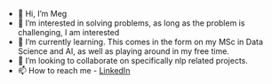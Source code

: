 - 👋 Hi, I’m Meg
- 👀 I’m interested in solving problems, as long as the problem is challenging, I am interested
- 🌱 I’m currently learning. This comes in the form on my MSc in Data Science and AI, as well as playing around in my free time.
- 💞️ I’m looking to collaborate on specifically nlp related projects.
- 📫 How to reach me - <a href="https://www.linkedin.com/in/meganhharris/">LinkedIn</a>

<!---
megtatehh/megtatehh is a ✨ special ✨ repository because its `README.md` (this file) appears on your GitHub profile.
You can click the Preview link to take a look at your changes.
--->
